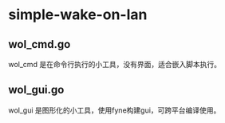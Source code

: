 # simple-wake-on-lan



## wol_cmd.go 

wol_cmd 是在命令行执行的小工具，没有界面，适合嵌入脚本执行。



## wol_gui.go



wol_gui 是图形化的小工具，使用fyne构建gui，可跨平台编译使用。

